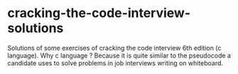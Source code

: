 # cracking-the-code-interview-solutions
Solutions of some exercises of cracking the code interview 6th edition (c language). Why c language ? Because it is quite similar to the pseudocode a candidate uses to solve problems in job interviews writing on whiteboard.  

